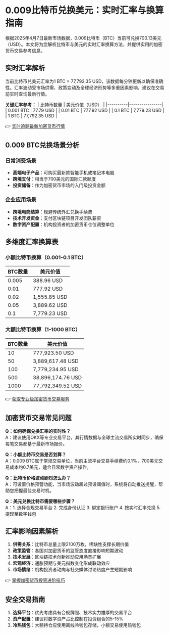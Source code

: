 # 0.009比特币兑换美元：实时汇率与换算指南

根据2025年4月7日最新市场数据，0.009比特币（BTC）当前可兑换700.13美元（USD）。本文将为您解析比特币与美元的实时汇率换算方法，并提供实用的加密货币交易参考信息。

## 实时汇率解析

当前比特币兑美元汇率为1 BTC = 77,792.35 USD，该数据每分钟更新以确保准确性。汇率波动受市场供需、政策变动及全球经济形势等多重因素影响，建议在交易前实时查询最新行情。

**关键汇率参考：**
| 比特币数量 | 美元价值（USD） |
|----------|----------------|
| 0.001 BTC | 77.79 USD      |
| 0.01 BTC  | 777.92 USD     |
| 0.1 BTC   | 7,779.23 USD   |
| 1 BTC     | 77,792.35 USD  |

👉 [实时追踪最新加密货币行情](https://bit.ly/okx_welcome)

## 0.009 BTC兑换场景分析

### 日常消费场景
- **高端电子产品**：可购买最新款智能手机或笔记本电脑
- **跨境支付**：相当于700美元的国际汇款额度
- **投资储备**：作为加密货币市场的入门级投资金额

### 企业应用场景
- **跨境电商结算**：规避传统外汇兑换手续费
- **技术开发资金**：支付区块链项目开发团队薪资
- **数字资产配置**：机构投资者的加密货币仓位调整单位

## 多维度汇率换算表

### 小额比特币换算（0.001-0.1 BTC）
| BTC数量 | 美元价值       |
|--------|---------------|
| 0.005  | 388.96 USD    |
| 0.01   | 777.92 USD    |
| 0.02   | 1,555.85 USD  |
| 0.05   | 3,889.62 USD  |
| 0.1    | 7,779.23 USD  |

### 大额比特币换算（1-1000 BTC）
| BTC数量 | 美元价值           |
|--------|-------------------|
| 10     | 777,923.50 USD    |
| 50     | 3,889,617.48 USD  |
| 100    | 7,779,234.95 USD  |
| 500    | 38,896,174.76 USD |
| 1000   | 77,792,349.52 USD |

👉 [获取专业级加密货币交易服务](https://bit.ly/okx_welcome)

## 加密货币交易常见问题

**Q：如何确保兑换汇率的实时性？**  
A：建议使用OKX等专业交易平台，其行情数据与全球主流交易所实时同步，确保每笔交易都基于最新市场报价。

**Q：小额比特币交易是否划算？**  
A：0.009 BTC属于常规交易单位，当前主流平台交易手续费约0.1%，700美元交易成本约0.7美元，适合日常数字资产操作。

**Q：比特币价格波动剧烈怎么办？**  
A：可设置价格预警功能，当市场波动超过预设阈值时，系统将自动推送提醒，帮助您把握最佳交易时机。

**Q：美元兑换比特币需要哪些步骤？**  
A：1. 选择合规交易平台 2. 完成身份认证 3. 绑定银行账户 4. 按实时汇率兑换 5. 提现至数字钱包

## 汇率影响因素解析

1. **供需关系**：比特币总量上限2100万枚，稀缺性支撑长期价值
2. **政策监管**：各国对加密货币的监管态度直接影响短期波动
3. **技术发展**：区块链技术创新推动应用场景扩展
4. **宏观经济**：通胀预期与美元指数变化形成联动效应
5. **市场情绪**：机构投资者动向与社交媒体讨论热度产生短期影响

👉 [掌握加密货币投资进阶技巧](https://bit.ly/okx_welcome)

## 安全交易指南

1. **选择平台**：优先考虑具有合规牌照、技术实力雄厚的交易平台
2. **资产配置**：建议将数字资产占比控制在投资组合的5-15%
3. **冷热钱包**：大额持仓应使用离线冷钱包存储，小额交易使用热钱包